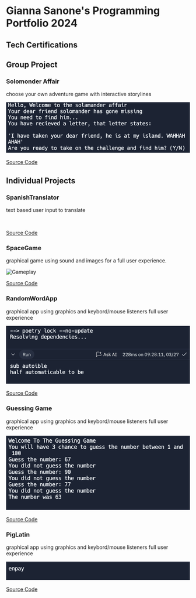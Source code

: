 # Gianna Sanone's Programming Portfolio 2024

## Tech Certifications

## Group Project

### Solomonder Affair
choose your own adventure game with interactive storylines

![SolomanderAffair](https://github.com/giannasanone/programmingportfolio/blob/main/images/SolomanderAffair.png?raw=true)

[Source Code](https://replit.com/@9615649/code)

## Individual Projects

### SpanishTranslator
text based user input to translate 

![]()

[Source Code](https://replit.com/@9720855/SpanishTranslator#main.py)

### SpaceGame
graphical game using sound and images for a full user experience.

![Gameplay]()

[Source Code]()

### RandomWordApp
graphical app using graphics and keybord/mouse listeners full user experience

![RandomWordApp](https://github.com/giannasanone/programmingportfolio/blob/main/images/RandomWordApp.png?raw=true)

[Source Code](https://replit.com/@9720855/RandomWordApp)

### Guessing Game
graphical app using graphics and keybord/mouse listeners full user experience

![UserExperience](https://github.com/giannasanone/programmingportfolio/blob/main/images/GuessingGame.png?raw=true)

[Source Code](https://replit.com/@9720855/Guessing-Game)

### PigLatin
graphical app using graphics and keybord/mouse listeners full user experience

![UserExperience](https://github.com/giannasanone/programmingportfolio/blob/main/images/PigLatin.png?raw=true)

[Source Code](https://replit.com/@9720855/Piglatin)
